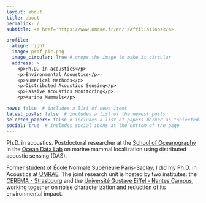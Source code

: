 ```yaml
---
layout: about
title: about
permalink: /
subtitle: <a href='https://www.umrae.fr/en/'>Affiliations</a>. 

profile:
  align: right
  image: prof_pic.png
  image_circular: True # crops the image to make it circular
  address: >
    <p>Ph.D. in acoustics</p>
    <p>Environmental Acoustics</p>
    <p>Numerical Methods</p>
    <p>Distributed Acoustics Sensing</p>
    <p>Passive Acoustics Monitoring</p>
    <p>Marine Mammals</p>

news: false  # includes a list of news items
latest_posts: false  # includes a list of the newest posts
selected_papers: false # includes a list of papers marked as "selected={true}"
social: true  # includes social icons at the bottom of the page
---
```


Ph.D. in acoustics. Postdoctoral researcher at the [School of Oceanography](https://www.ocean.washington.edu/) in the [Ocean Data Lab](https://sites.uw.edu/abadi/) on marine mammal localization using distributed acoustic sensing (DAS).

Former student of [École Normale Supérieure Paris-Saclay](https://ens-paris-saclay.fr/), I did my Ph.D. in Acoustics at [UMRAE](https://www.umrae.fr/). The joint research unit is hosted by two institutes: the [CEREMA - Strasbourg](https://www.cerema.fr/en) and the [Université Gustave Eiffel - Nantes Campus](https://www.univ-gustave-eiffel.fr/en/), working together on noise characterization and reduction of its environmental impact. 
